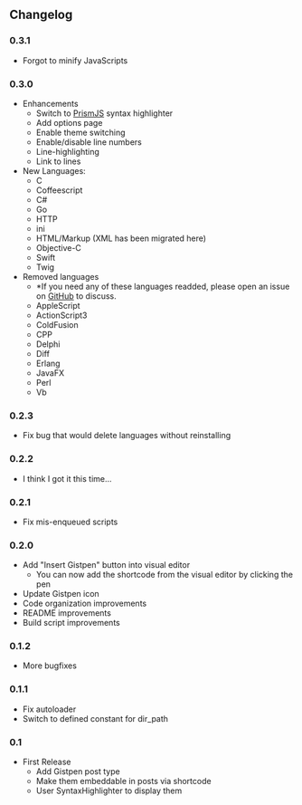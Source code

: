 ## Changelog ##

### 0.3.1 ###

* Forgot to minify JavaScripts

### 0.3.0 ###
* Enhancements
	* Switch to [PrismJS](http://prismjs.com/) syntax highlighter
	* Add options page
	* Enable theme switching 
	* Enable/disable line numbers
	* Line-highlighting
	* Link to lines
* New Languages:
	* C
	* Coffeescript
	* C#
	* Go
	* HTTP
	* ini
	* HTML/Markup (XML has been migrated here)
	* Objective-C
	* Swift
	* Twig
* Removed languages
	* *If you need any of these languages readded, please open an issue on [GitHub](https://github.com/mAAdhaTTah/WP-Gistpen) to discuss.
	* AppleScript
	* ActionScript3
	* ColdFusion
	* CPP
	* Delphi
	* Diff
	* Erlang
	* JavaFX
	* Perl
	* Vb

### 0.2.3 ###
* Fix bug that would delete languages without reinstalling

### 0.2.2 ###

* I think I got it this time...

### 0.2.1 ###
* Fix mis-enqueued scripts

### 0.2.0 ###
* Add "Insert Gistpen" button into visual editor
	* You can now add the shortcode from the visual editor by clicking the pen
* Update Gistpen icon
* Code organization improvements
* README improvements
* Build script improvements

### 0.1.2 ###
* More bugfixes

### 0.1.1 ###
* Fix autoloader
* Switch to defined constant for dir_path

### 0.1 ###
* First Release
	* Add Gistpen post type
	* Make them embeddable in posts via shortcode
	* User SyntaxHighlighter to display them
